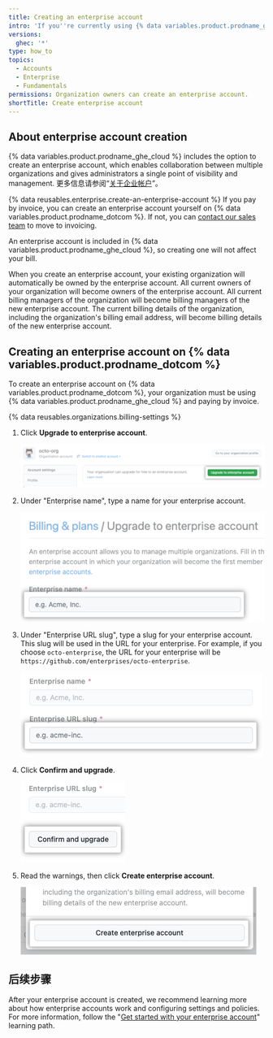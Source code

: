 ```yaml
---
title: Creating an enterprise account
intro: 'If you''re currently using {% data variables.product.prodname_ghe_cloud %} with a single organization, you can create an enterprise account to centrally manage multiple organizations.'
versions:
  ghec: '*'
type: how_to
topics:
  - Accounts
  - Enterprise
  - Fundamentals
permissions: Organization owners can create an enterprise account.
shortTitle: Create enterprise account
---
```


## About enterprise account creation

{% data variables.product.prodname_ghe_cloud %} includes the option to create an enterprise account, which enables collaboration between multiple organizations and gives administrators a single point of visibility and management. 更多信息请参阅“[关于企业帐户](/admin/overview/about-enterprise-accounts)”。

{% data reusables.enterprise.create-an-enterprise-account %} If you pay by invoice, you can create an enterprise account yourself on {% data variables.product.prodname_dotcom %}. If not, you can [contact our sales team](https://github.com/enterprise/contact?ref_page=/pricing&ref_cta=Contact%20Sales&ref_loc=cards) to move to invoicing.

An enterprise account is included in {% data variables.product.prodname_ghe_cloud %}, so creating one will not affect your bill.

When you create an enterprise account, your existing organization will automatically be owned by the enterprise account. All current owners of your organization will become owners of the enterprise account. All current billing managers of the organization will become billing managers of the new enterprise account. The current billing details of the organization, including the organization's billing email address, will become billing details of the new enterprise account.

## Creating an enterprise account on {% data variables.product.prodname_dotcom %}

To create an enterprise account on {% data variables.product.prodname_dotcom %}, your organization must be using {% data variables.product.prodname_ghe_cloud %} and paying by invoice.

{% data reusables.organizations.billing-settings %}
1. Click **Upgrade to enterprise account**.

   ![Screenshot of the "Upgrade to an enterprise account" button](/assets/images/help/business-accounts/upgrade-to-enterprise-account.png)
1. Under "Enterprise name", type a name for your enterprise account.

   ![Screenshot of the "Enterprise name" field](/assets/images/help/business-accounts/enterprise-name-field.png)
1. Under "Enterprise URL slug", type a slug for your enterprise account. This slug will be used in the URL for your enterprise. For example, if you choose `octo-enterprise`, the URL for your enterprise will be `https://github.com/enterprises/octo-enterprise`.

   ![Screenshot of the "Enterprise URL slug" field](/assets/images/help/business-accounts/enterprise-slug-field.png)
1. Click **Confirm and upgrade**.

   ![Screenshot of the "Confirm and upgrade" button](/assets/images/help/business-accounts/confirm-and-upgrade-button.png)
1. Read the warnings, then click **Create enterprise account**.

   ![Screenshot of the "Create enterprise account" button](/assets/images/help/business-accounts/create-enterprise-account-button.png)

## 后续步骤

After your enterprise account is created, we recommend learning more about how enterprise accounts work and configuring settings and policies. For more information, follow the "[Get started with your enterprise account](/admin/guides#get-started-with-your-enterprise-account)" learning path.
